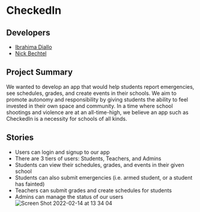 # CheckedIn

## Developers
- [Ibrahima Diallo](https://www.linkedin.com/in/ibrahima-diallo-20ab9165/)
- [Nick Bechtel](https://www.linkedin.com/in/nicholasbechtel/)

## Project Summary 

We wanted to develop an app that would help students report emergencies, see schedules, grades, and create events in their schools. We aim to promote autonomy and responsibility by giving students the ability to feel invested in their own space and community. In a time where school shootings and violence are at an all-time-high, we believe an app such as CheckedIn is a necessity for schools of all kinds. 

## Stories

- Users can login and signup to our app
- There are 3 tiers of users: Students, Teachers, and Admins
- Students can view their schedules, grades, and events in their given school
- Students can also submit emergencies (i.e. armed student, or a student has fainted)
- Teachers can submit grades and create schedules for students
- Admins can manage the status of our users
![Screen Shot 2022-02-14 at 13 34 04](https://user-images.githubusercontent.com/87031638/153925208-5a15e63b-1c02-4e12-858f-cce3770f23ff.jpg)
